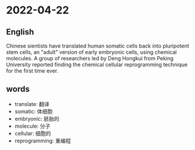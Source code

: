 # 2022-04-22

## English
Chinese sientists have translated human somatic cells back into pluripotent stem cells,
an "adult" version of early embryonic cells, using chemical molecules.
A group of researchers led by Deng Hongkui from Peking University reported finding the chemical cellular reprogramming 
technique for the first time ever.

## words
* translate: 翻译
* somatic: 体细胞
* embryonic: 胚胎的
* molecule: 分子
* cellular: 细胞的
* reprogramming: 重编程